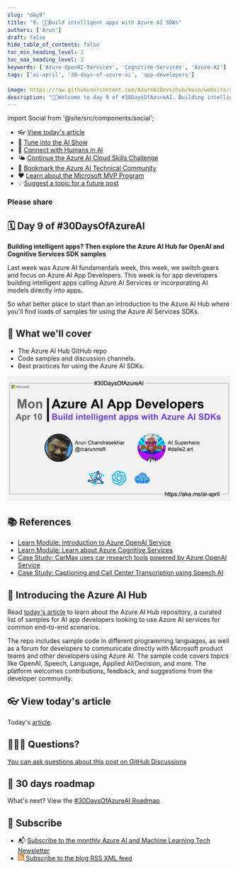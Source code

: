 ```yaml
---
slug: "day9"
title: "9. 🧑‍💻Build intelligent apps with Azure AI SDKs"
authors: ['Arun']
draft: false
hide_table_of_contents: false
toc_min_heading_level: 2
toc_max_heading_level: 3
keywords: ['Azure-OpenAI-Services', 'Cognitive-Services', 'Azure-AI']
tags: ['ai-april', '30-days-of-azure-ai', 'app-developers']

image: https://raw.githubusercontent.com/AzureAiDevs/hub/main/website/static/img/2023-aia/banner-day9.png
description: "🧑‍💻Welcome to day 9 of #30DaysOfAzureAI. Building intelligent apps? Then explore the Azure AI Hub for OpenAI and Cognitive Services SDK samples https://azureaidevs.github.io/hub/2023-aia/day9"
---
```


import Social from '@site/src/components/social';

<head>

  <meta name="twitter:url" content="https://azureaidevs.github.io/hub/2023-aia/day9" />
  <meta name="twitter:title" content="Build intelligent apps with Azure AI SDKs" />
  <meta name="twitter:description" content="🧑‍💻Welcome to day 9 of #30DaysOfAzureAI. Building intelligent apps? Then explore the Azure AI Hub for OpenAI and Cognitive Services SDK samples" />
  <meta name="twitter:image" content="https://raw.githubusercontent.com/AzureAiDevs/hub/main/website/static/img/2023-aia/banner-day9.png" />
  <meta name="twitter:card" content="summary_large_image" />

  <link rel="canonical" href="https://github.com/Azure-Samples/azure-ai"  />
  </head>

- 👓 [View today's article](https://github.com/Azure-Samples/azure-ai)
- 🍿 [Tune into the AI Show](https://aka.ms/ai-april-ai-show)
- 🧬 [Connect with Humans in AI](/hub/humans-in-ai)
- 🌤️ [Continue the Azure AI Cloud Skills Challenge](https://aka.ms/30-days-of-azure-ai-challenge)
- 🏫 [Bookmark the Azure AI Technical Community](https://aka.ms/ai-april-tech-community)
- ❤️ [Learn about the Microsoft MVP Program](https://aka.ms/ai-april-mvp-program)
- 💡 [Suggest a topic for a future post](https://github.com/AzureAiDevs/hub/discussions/categories/call-for-content)

### Please share

<Social
    page_url="https://azureaidevs.github.io/hub/2023-aia/day9"
    image_url="https://raw.githubusercontent.com/AzureAiDevs/hub/main/website/static/img/2023-aia/banner-day9.png"
    title="Build intelligent apps with Azure AI SDKs"
    description= "🧑‍💻Day 9 of #30DaysOfAzureAI. AI App developers don't miss out on exploring the Azure AI Hub for OpenAI and Cognitive Services SDK samples. Build intelligent apps with Azure AI Services."
    hashtags="AzureSDK"
    hashtag="#30DaysOfAzureAi"
/>

## 🗓️ Day 9 of #30DaysOfAzureAI

<!-- Short description section -->

**Building intelligent apps? Then explore the Azure AI Hub for OpenAI and Cognitive Services SDK samples**

<!-- Intro section -->

Last week was Azure AI fundamentals week, this week, we switch gears and focus on Azure AI App Developers. This week is for app developers building intelligent apps calling Azure AI Services or incorporating AI models directly into apps. 

So what better place to start than an introduction to the Azure AI Hub where you'll find loads of samples for using the Azure AI Services SDKs.

## 🎯 What we'll cover

<!-- What we'll cover section -->


- The Azure AI Hub GitHub repo
- Code samples and discussion channels.
- Best practices for using the Azure AI SDKs.


[![Image banner for day 9](./../../static/img/2023-aia/banner-day9.png)](https://github.com/Azure-Samples/azure-ai)


<!-- Reference section -->



## 📚 References

- [Learn Module: Introduction to Azure OpenAI Service](https://learn.microsoft.com/en-us/training/modules/explore-azure-openai/?WT.mc_id=aiml-89446-dglover)
- [Learn Module: Learn about Azure Cognitive Services](https://learn.microsoft.com/training/browse/?products=azure-cognitive-services&WT.mc_id=aiml-89446-dglover)
- [Case Study: CarMax uses car research tools powered by Azure OpenAI Service](https://customers.microsoft.com/en-us/story/1501304071775762777-carmax-retailer-azure-openai-service&WT.mc_id=aiml-89446-dglover)
- [Case Study: Captioning and Call Center Transcription using Speech AI](https://github.com/Azure-Samples/cognitive-services-speech-sdk/tree/master/scenarios)


<!-- Body section -->


## 🚌 Introducing the Azure AI Hub

Read [today's article](https://github.com/Azure-Samples/azure-ai) to learn about the Azure AI Hub repository, a curated list of samples for AI app developers looking to use Azure AI services for common end-to-end scenarios. 

The repo includes sample code in different programming languages, as well as a forum for developers to communicate directly with Microsoft product teams and other developers using Azure AI. The sample code covers topics like OpenAI, Speech, Language, Applied AI/Decision, and more. The platform welcomes contributions, feedback, and suggestions from the developer community.

## 👓 View today's article

Today's [article](https://github.com/Azure-Samples/azure-ai).


## 🙋🏾‍♂️ Questions?

[You can ask questions about this post on GitHub Discussions](https://github.com/AzureAiDevs/hub/discussions/categories/azure-ai-app-developers)

## 📍 30 days roadmap

What's next? View the [#30DaysOfAzureAI Roadmap](/hub/roadmap/30days)

## 🧲 Subscribe

- 📬 [Subscribe to the monthly Azure AI and Machine Learning Tech Newsletter](https://aka.ms/azure-ai-dev-newsletter)
- [![The image is the blog RSS feed available icon](./../../static/img/2023-aia/rss.png) Subscribe to the blog RSS XML feed](https://azureaidevs.github.io/hub/2023-aia/rss.xml)